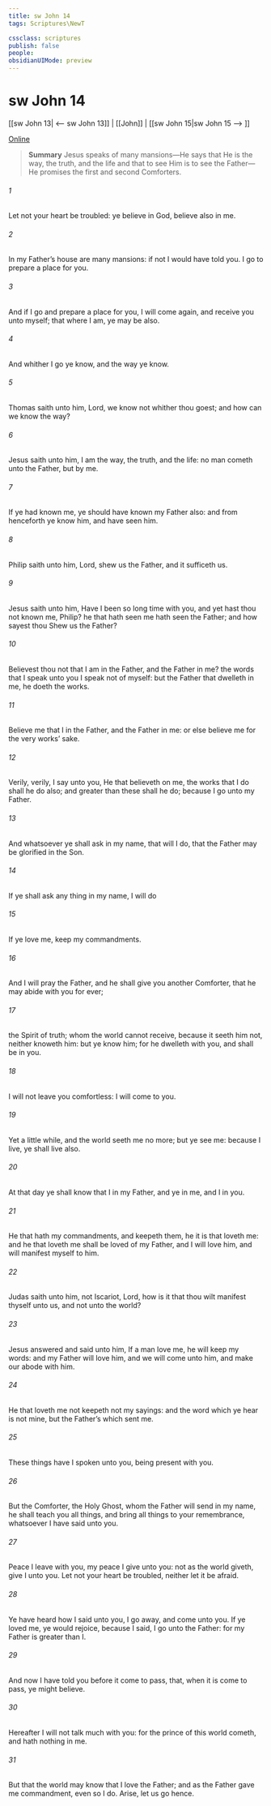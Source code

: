 ```yaml
---
title: sw John 14
tags: Scriptures\NewT

cssclass: scriptures
publish: false
people:
obsidianUIMode: preview
---
```


# sw John 14
[[sw John 13| <-- sw John 13]] | [[John]] | [[sw John 15|sw John 15 --> ]]

[Online](https://churchofjesuschrist.org/study/scriptures/nt/john/14?lang=eng)

> __Summary__
Jesus speaks of many mansions—He says that He is the way, the truth, and the life and that to see Him is to see the Father—He promises the first and second Comforters.

###### 1 
Let not your heart be troubled: ye believe in God, believe also in me.

###### 2 
In my Father’s house are many mansions: if  not  I would have told you. I go to prepare a place for you.

###### 3 
And if I go and prepare a place for you, I will come again, and receive you unto myself; that where I am,  ye may be also.

###### 4 
And whither I go ye know, and the way ye know.

###### 5 
Thomas saith unto him, Lord, we know not whither thou goest; and how can we know the way?

###### 6 
Jesus saith unto him, I am the way, the truth, and the life: no man cometh unto the Father, but by me.

###### 7 
If ye had known me, ye should have known my Father also: and from henceforth ye know him, and have seen him.

###### 8 
Philip saith unto him, Lord, shew us the Father, and it sufficeth us.

###### 9 
Jesus saith unto him, Have I been so long time with you, and yet hast thou not known me, Philip? he that hath seen me hath seen the Father; and how sayest thou  Shew us the Father?

###### 10 
Believest thou not that I am in the Father, and the Father in me? the words that I speak unto you I speak not of myself: but the Father that dwelleth in me, he doeth the works.

###### 11 
Believe me that I  in the Father, and the Father in me: or else believe me for the very works’ sake.

###### 12 
Verily, verily, I say unto you, He that believeth on me, the works that I do shall he do also; and greater  than these shall he do; because I go unto my Father.

###### 13 
And whatsoever ye shall ask in my name, that will I do, that the Father may be glorified in the Son.

###### 14 
If ye shall ask any thing in my name, I will do 

###### 15 
If ye love me, keep my commandments.

###### 16 
And I will pray the Father, and he shall give you another Comforter, that he may abide with you for ever;

###### 17 
 the Spirit of truth; whom the world cannot receive, because it seeth him not, neither knoweth him: but ye know him; for he dwelleth with you, and shall be in you.

###### 18 
I will not leave you comfortless: I will come to you.

###### 19 
Yet a little while, and the world seeth me no more; but ye see me: because I live, ye shall live also.

###### 20 
At that day ye shall know that I  in my Father, and ye in me, and I in you.

###### 21 
He that hath my commandments, and keepeth them, he it is that loveth me: and he that loveth me shall be loved of my Father, and I will love him, and will manifest myself to him.

###### 22 
Judas saith unto him, not Iscariot, Lord, how is it that thou wilt manifest thyself unto us, and not unto the world?

###### 23 
Jesus answered and said unto him, If a man love me, he will keep my words: and my Father will love him, and we will come unto him, and make our abode with him.

###### 24 
He that loveth me not keepeth not my sayings: and the word which ye hear is not mine, but the Father’s which sent me.

###### 25 
These things have I spoken unto you, being  present with you.

###### 26 
But the Comforter,  the Holy Ghost, whom the Father will send in my name, he shall teach you all things, and bring all things to your remembrance, whatsoever I have said unto you.

###### 27 
Peace I leave with you, my peace I give unto you: not as the world giveth, give I unto you. Let not your heart be troubled, neither let it be afraid.

###### 28 
Ye have heard how I said unto you, I go away, and come  unto you. If ye loved me, ye would rejoice, because I said, I go unto the Father: for my Father is greater than I.

###### 29 
And now I have told you before it come to pass, that, when it is come to pass, ye might believe.

###### 30 
Hereafter I will not talk much with you: for the prince of this world cometh, and hath nothing in me.

###### 31 
But that the world may know that I love the Father; and as the Father gave me commandment, even so I do. Arise, let us go hence.

